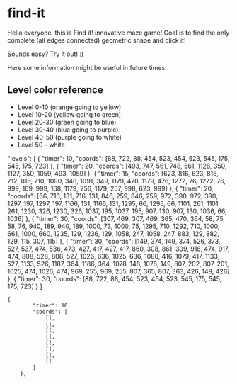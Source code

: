 # find-it

Hello everyone, this is Find it! innovative maze game!
Goal is to find the only complete (all edges connected) geometric shape and click it!

Sounds easy? Try it out! :)



Here some information might be useful in future times:


## Level color reference ##

- Level 0-10  (orange going to yellow)
- Level 10-20 (yellow going to green)
- Level 20-30 (green going to blue)
- Level 30-40 (blue going to purple)
- Level 40-50 (purple going to white)
- Level 50 - white

"levels": [
        {
            "timer": 10,
            "coords": [88, 722, 88, 454, 523, 454, 523, 545, 175, 545, 175, 723]
        },
        {
            "timer": 20,
            "coords": [493, 747, 561, 748, 561, 1128, 350, 1127, 350, 1059, 493, 1059]
        },
        {
            "timer": 15,
            "coords": [623, 816, 623, 816, 712, 816, 710, 1090, 348, 1091, 349, 1179, 478, 1179, 476, 1272, 76, 1272, 76, 999, 169, 999, 168, 1179, 256, 1179, 257, 998, 623, 999]
        },
        {
            "timer": 20,
            "coords": [66, 716, 131, 716, 131, 846, 259, 846, 259, 972, 390, 972, 390, 1297, 197, 1297, 197, 1166, 131, 1166, 131, 1295, 66, 1295, 66, 1101, 261, 1101, 261, 1230, 326, 1230, 326, 1037, 195, 1037, 195, 907, 130, 907, 130, 1036, 66, 1036]
        },
        {
            "timer": 30,
            "coords": [307, 469, 307, 469, 365, 470, 364, 58, 75, 58, 76, 940, 189, 940, 189, 1000, 73, 1000, 75, 1295, 710, 1292, 710, 1000, 661, 1000, 660, 1235, 129, 1236, 129, 1058, 247, 1058, 247, 883, 129, 882, 129, 115, 307, 115]
        },
        {
            "timer": 30,
            "coords": [149, 374, 149, 374, 526, 373, 527, 537, 474, 536, 473, 427, 417, 427, 417, 860, 308, 861, 309, 918, 474, 917, 474, 808, 528, 808, 527, 1026, 636, 1025, 636, 1080, 416, 1079, 417, 1133, 527, 1133, 526, 1187, 364, 1186, 364, 1078, 148, 1078, 149, 807, 202, 807, 201, 1025, 474, 1026, 474, 969, 255, 969, 255, 807, 365, 807, 363, 426, 149, 426]
        },
        {
            "timer": 30,
            "coords": [88, 722, 88, 454, 523, 454, 523, 545, 175, 545, 175, 723]
        }
    ]
    
    {
            "timer": 10,
            "coords": [
                [],
                [],
                [],
                [],
                [],
                [],
                [],
                []
            ]
        },